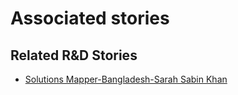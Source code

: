 # Associated stories

<!-- !!DO NOT REMOVE!! start autogenerated hyperlinks -->
## Related R&D Stories
- [Solutions Mapper-Bangladesh-Sarah Sabin Khan](/RnD-Archive/stories/?doc=SolutionMappers_BGD)
<!-- !!DO NOT REMOVE!! end autogenerated hyperlinks -->